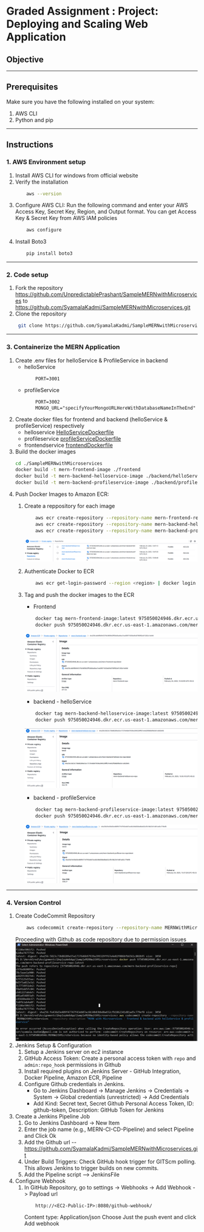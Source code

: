 # Graded Assignment : Project: Deploying and Scaling Web Application

## Objective


---

## Prerequisites
Make sure you have the following installed on your system:
1. AWS CLI
2. Python and pip

---

## Instructions

### 1. AWS Environment setup
1. Install AWS CLI for windows from official website
2. Verify the installation
    ```bash
        aws --version
    ```
3. Configure AWS CLI:
    Run the following command and enter your AWS Access Key, Secret Key, Region, and Output format. You can get Access Key & Secret Key from AWS IAM policies
    ```bash
        aws configure
    ```
4. Install Boto3
    ```bash
        pip install boto3
    ```
---

### 2. Code setup
1. Fork the repository https://github.com/UnpredictablePrashant/SampleMERNwithMicroservices to https://github.com/SyamalaKadmi/SampleMERNwithMicroservices.git
2. Clone the repository
    ```bash
     git clone https://github.com/SyamalaKadmi/SampleMERNwithMicroservices.git
    ```
---

### 3. Containerize the MERN Application
1. Create .env files for helloService & ProfileService in backend
    - helloService
        ```
            PORT=3001
        ```
    - profileService
        ```
            PORT=3002
            MONGO_URL="specifyYourMongoURLHereWithDatabaseNameInTheEnd"
        ```
2. Create docker files for frontend and backend (helloService & profileService) respectively
    - helloservice [HelloServiceDockerfile](backend/helloService/Dockerfile)
    - profileservice [profileServiceDockerfile](backend/profileService/Dockerfile)
    - frontendservice [frontendDockerfile](frontend/Dockerfile)
3. Build the docker images
    ```bash
    cd ./SampleMERNwithMicroservices
    docker build -t mern-frontend-image ./frontend
    docker build -t mern-backend-helloservice-image ./backend/helloService
    docker build -t mern-backend-profileservice-image ./backend/profileservice
    ```
4. Push Docker Images to Amazon ECR:
    1. Create a reppository for each image
        ```bash
            aws ecr create-repository --repository-name mern-frontend-repo
            aws ecr create-repository --repository-name mern-backend-helloservice-repo
            aws ecr create-repository --repository-name mern-backend-profileservice-repo
        ```
        ![ecrRepoCreation](Images/ecrCreation.png)
    2. Authenticate Docker to ECR
        ```bash
            aws ecr get-login-password --region <region> | docker login --username AWS --password-stdin <account-id>.dkr.ecr.<region>.amazonaws.com
        ```
    3. Tag and push the docker images to the ECR
        - Frontend
        ```bash
            docker tag mern-frontend-image:latest 975050024946.dkr.ecr.us-east-1.amazonaws.com/mern-frontend-repo:latest
            docker push 975050024946.dkr.ecr.us-east-1.amazonaws.com/mern-frontend-repo:latest
        ```
        ![FrontEndECR](Images/ecrFrontend.png)

        - backend - helloService
        ```bash
            docker tag mern-backend-helloservice-image:latest 975050024946.dkr.ecr.us-east-1.amazonaws.com/mern-backend-helloservice-repo:latest
            docker push 975050024946.dkr.ecr.us-east-1.amazonaws.com/mern-backend-helloservice-repo:latest
        ```
        ![helloserviceECR](Images/ecrHelloService.png)

        - backend - profileService
        ```bash
            docker tag mern-backend-profileservice-image:latest 975050024946.dkr.ecr.us-east-1.amazonaws.com/mern-backend-profileservice-repo:latest
            docker push 975050024946.dkr.ecr.us-east-1.amazonaws.com/mern-backend-profileservice-repo:latest
        ```
        ![profileServiceECR](Images/ecrProfileService.png)

---

### 4. Version Control
1. Create CodeCommit Repository
    ```bash
        aws codecommit create-repository --repository-name MERNWithMicroServices --repository-description "MERN with Microservices - frontend & backend with helloService & profileservice"
    ```
    Proceeding with Github as code repository due to permission issues
    ![codeCommitIssue](Images/codeCommitError.png)
2. Jenkins Setup & Configuration
    1. Setup a Jenkins server on ec2 instance
    2. GitHub Access Token: Create a personal access token with ```repo``` and ```admin:repo_hook``` permissions in Github
    3. Install required plugins on Jenkins Server - GitHub Integration, Docker Pipeline, Amazon ECR, Pipeline
    4. Configure Github credentials in Jenkins. 
        - Go to Jenkins Dashboard -> Manage Jenkins -> Credentials -> System -> Global credentials (unrestricted) -> Add Credentials
        - Add Kind: Secret text, Secret Github Personal Access Token, ID: github-token, Description: GitHub Token for Jenkins
3. Create a Jenkins Pipeline Job
    1. Go to Jenkins Dashboard -> New Item
    2. Enter the job name (e.g., MERN-CI-CD-Pipeline) and select Pipeline and Click Ok
    3. Add the Github url -- https://github.com/SyamalaKadmi/SampleMERNwithMicroservices.git
    4. Under Build Triggers: Check GitHub hook trigger for GITScm polling. This allows Jenkins to trigger builds on new commits.
    5. Add the Pipeline script --> JenkinsFile
4. Configure Webhook 
    1. In GitHub Repository, go to settings -> Webhooks -> Add Webhook -> Payload url 
        ```
            http://<EC2-Public-IP>:8080/github-webhook/
        ```
        Content type: Application/json
        Choose Just the push event and click Add webhook




    
